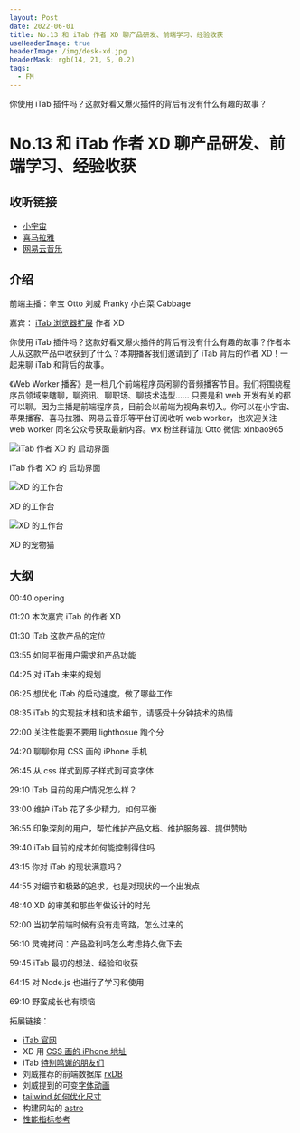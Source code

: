 ```yaml
---
layout: Post
date: 2022-06-01
title: No.13 和 iTab 作者 XD 聊产品研发、前端学习、经验收获
useHeaderImage: true
headerImage: /img/desk-xd.jpg
headerMask: rgb(14, 21, 5, 0.2)
tags:
  - FM
---
```


你使用 iTab 插件吗？这款好看又爆火插件的背后有没有什么有趣的故事？

<!-- more -->

# No.13 和 iTab 作者 XD 聊产品研发、前端学习、经验收获

## 收听链接

- [小宇宙](https://www.xiaoyuzhoufm.com/episode/6295ffd383ddae2d9e72adc0)
- [喜马拉雅](https://www.ximalaya.com/sound/539045221)
- [网易云音乐](https://music.163.com/#/program?id=2505599404)

## 介绍

前端主播：辛宝 Otto 刘威 Franky 小白菜 Cabbage

嘉宾： [iTab 浏览器扩展](https://itab.link/) 作者 XD

你使用 iTab 插件吗？这款好看又爆火插件的背后有没有什么有趣的故事？作者本人从这款产品中收获到了什么？本期播客我们邀请到了 iTab 背后的作者 XD！一起来聊 iTab 和背后的故事。

《Web Worker 播客》是一档几个前端程序员闲聊的音频播客节目。我们将围绕程序员领域来瞎聊，聊资讯、聊职场、聊技术选型...... 只要是和 web 开发有关的都可以聊。因为主播是前端程序员，目前会以前端为视角来切入。你可以在小宇宙、苹果播客、喜马拉雅、网易云音乐等平台订阅收听 web worker，也欢迎关注 web worker 同名公众号获取最新内容。wx 粉丝群请加 Otto 微信: xinbao965

![iTab 作者 XD 的 启动界面](/img/13-itab.jpg)

iTab 作者 XD 的 启动界面

![XD 的工作台](/img/desk-xd.jpg)

XD 的工作台

![XD 的工作台](/img/13-cat.jpg)

XD 的宠物猫

## 大纲

00:40 opening

01:20 本次嘉宾 iTab 的作者 XD

01:30 iTab 这款产品的定位

03:55 如何平衡用户需求和产品功能

04:25 对 iTab 未来的规划

06:25 想优化 iTab 的启动速度，做了哪些工作

08:35 iTab 的实现技术栈和技术细节，请感受十分钟技术的热情

22:00 关注性能要不要用 lighthosue 跑个分

24:20 聊聊你用 CSS 画的 iPhone 手机

26:45 从 css 样式到原子样式到可变字体

29:10 iTab 目前的用户情况怎么样？

33:00 维护 iTab 花了多少精力，如何平衡

36:55 印象深刻的用户，帮忙维护产品文档、维护服务器、提供赞助

39:40 iTab 目前的成本如何能控制得住吗

43:15 你对 iTab 的现状满意吗？

44:55 对细节和极致的追求，也是对现状的一个出发点

48:40 XD 的审美和那些年做设计的时光

52:00 当初学前端时候有没有走弯路，怎么过来的

56:10 灵魂拷问：产品盈利吗怎么考虑持久做下去

59:45 iTab 最初的想法、经验和收获

64:15 对 Node.js 也进行了学习和使用

69:10 野蛮成长也有烦恼

拓展链接：

- [iTab 官网](https://itab.link/)
- XD 用 [CSS 画的 iPhone 地址](https://xdlumia.gitee.io/iphone7/)
- iTab [特别鸣谢的朋友们](https://itab.link/about/thanks.html)
- 刘威推荐的前端数据库 [rxDB](https://github.com/pubkey/rxdb)
- 刘威提到的可变[字体动画](https://typogram.github.io/Anicons/index.html)
- [tailwind 如何优化尺寸](https://www.tailwindcss.cn/docs/optimizing-for-production#html)
- 构建网站的 [astro](https://astro.build/)
- [性能指标参考](https://web.dev/learn-web-vitals/)
